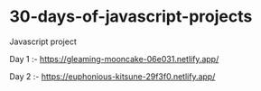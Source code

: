 # 30-days-of-javascript-projects
Javascript project 

Day 1 :- https://gleaming-mooncake-06e031.netlify.app/

Day 2 :- https://euphonious-kitsune-29f3f0.netlify.app/
